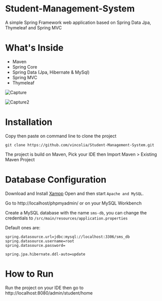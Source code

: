 # Student-Management-System
A simple Spring Framework web application based on Spring Data Jpa, Thymeleaf and Spring MVC

# What's Inside
* Maven
* Spring Core
* Spring Data (Jpa, Hibernate & MySql)
* Spring MVC
* Thymeleaf

![Capture](https://user-images.githubusercontent.com/112062787/194829052-0ff962c6-299f-4cf9-aa2c-f552e66c741a.PNG)

![Capture2](https://user-images.githubusercontent.com/112062787/194828828-e754a21d-a598-4c49-a0a4-296321a27a8a.PNG)


# Installation 
Copy then paste on command line to clone the project

`git clone https://github.com/vincolia/Student-Management-System.git`

The project is build on Maven, Pick your IDE then Import Maven > Existing Maven Project 

# Database Configuration
Download and Install [Xampp](https://www.apachefriends.org/download.html) Open and then start `Apache and MySQL`.

Go to http://localhost/phpmyadmin/ or on your MySQL Workbench

Create a MySQL database with the name `sms-db`, you can change the credentials to `/src/main/resources/application.properties`

Default ones are:
```
spring.datasource.url=jdbc:mysql://localhost:3306/sms_db
spring.datasource.username=root
spring.datasource.password=

spring.jpa.hibernate.ddl-auto=update
```

# How to Run
Run the project on your IDE then go to http://localhost:8080/admin/student/home

